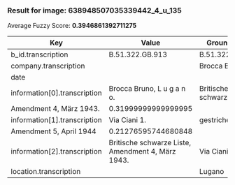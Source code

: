 ### Result for image: 638948507035339442_4_u_135
Average Fuzzy Score: **0.3946861392711275**
<small>

| Key | Value | Ground Truth | Score |
| --- | --- | --- | --- |
| b_id.transcription | B.51.322.GB.913 | B.51.322.GB.913. | 0.967741935483871 |
| company.transcription |  | Brocca Bruno | 0.0 |
| date |  |  | 1.0 |
| information[0].transcription | Brocca Bruno, L u g a n o. | Britische schwarze Liste,
Amendment 4, März 1943. | 0.31999999999999995 |
| information[1].transcription | Via Ciani 1. | gestrichen:
Amendment 5, April 1944 | 0.21276595744680848 |
| information[2].transcription | Britische schwarze Liste, Amendment 4, März 1943. | Via Ciani 1. | 0.2622950819672131 |
| location.transcription |  | Lugano | 0.0 |

</small>

